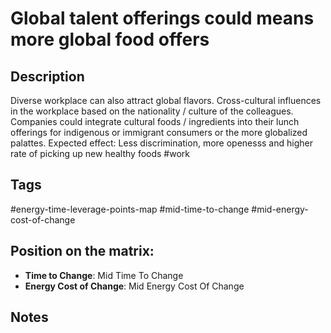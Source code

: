 # Global talent offerings could means more global food offers

## Description
Diverse workplace can also attract global flavors. Cross-cultural influences in the workplace based on the nationality / culture of the colleagues.    Companies could integrate cultural foods / ingredients into their lunch offerings for indigenous or immigrant consumers or the more globalized palattes.   Expected effect: Less discrimination, more openesss and higher rate of picking up new healthy foods   #work

## Tags
#energy-time-leverage-points-map #mid-time-to-change #mid-energy-cost-of-change

## Position on the matrix:
- **Time to Change**: Mid Time To Change
- **Energy Cost of Change**: Mid Energy Cost Of Change

## Notes
<!-- Add your notes here -->
